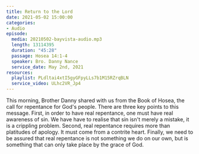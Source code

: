```yaml
---
title: Return to the Lord
date: 2021-05-02 15:00:00
categories:
- Audio
episode:
  media: 20210502-bayvista-audio.mp3
  length: 13114395
  duration: "45:28"
  passage: Hosea 14:1-4
  speaker: Bro. Danny Nance
  service_date: May 2nd, 2021
resources:
  playlist: PLdltai4xtI5gyGFpyLLs7b1M15RZrqBLN
  service_video: ULhc2VR_Jp4
---
```

This morning, Brother Danny shared with us from the Book of Hosea, the call for repentance for God's people.  There are three key points to this message.  First, in order to have real repentance, one must have real awareness of sin.  We have have to realise that sin isn't merely a mistake, it is a crippling problem.  Second, real repentance requires more than platitudes of apology.  It must come from a contrite heart.  Finally, we need to be assured that real repentance is not something we do on our own, but is something that can only take place by the grace of God.  